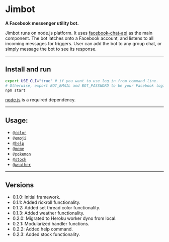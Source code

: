 # Jimbot
**A Facebook messenger utility bot.**

Jimbot runs on node.js platform. It uses [facebook-chat-api](https://github.com/Schmavery/facebook-chat-api) as the main component. The bot latches onto a Facebook account, and listens to all incoming messages for triggers. User can add the bot  to any group chat, or simply message the bot to see its response.

-----------------------------------------------------------
## Install and run
```bash
export USE_CLI="true" # if you want to use log in from command line.
# Otherwise, export BOT_EMAIL and BOT_PASSWORD to be your Facebook login information.
npm start
```

[node.js](https://nodejs.org/en/) is a required dependency.

-----------------------------------------------------------
## Usage:
* [`@color`](DOCS.md#color)
* [`@emoji`](DOCS.md#emoji)
* [`@help`](DOCS.md#help)
* [`@meme`](DOCS.md#meme)
* [`@pokemon`](DOCS.md#pokemon)
* [`@stock`](DOCS.md#stock)
* [`@weather`](DOCS.md#weather)

-----------------------------------------------------------
## Versions
- 0.1.0: Initial framework.
- 0.1.1: Added rickroll functionality.
- 0.1.2: Added set thread color functionality.
- 0.1.3: Added weather functionality.
- 0.2.0: Migrated to Heroku worker dyno from local.
- 0.2.1: Modularized handler functions.
- 0.2.2: Added help command.
- 0.2.3: Added stock functionality.
